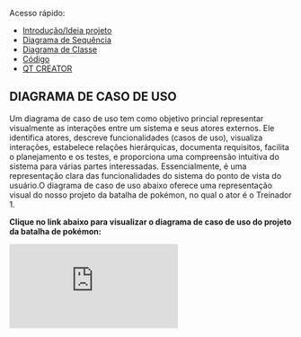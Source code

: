 Acesso rápido:

 - [Introdução/Ideia projeto](./pf.md)
 - [Diagrama de Sequência](./ds.md)
 - [Diagrama de Classe](./dc.md)
 - [Código](./codigo.md)
 - [QT CREATOR](./qtcreator.md)

## DIAGRAMA DE CASO DE USO

Um diagrama de caso de uso tem como objetivo princial representar visualmente as interações entre um sistema e seus atores externos. Ele identifica atores, descreve funcionalidades (casos de uso), visualiza interações, estabelece relações hierárquicas, documenta requisitos, facilita o planejamento e os testes, e proporciona uma compreensão intuitiva do sistema para várias partes interessadas. Essencialmente, é uma representação clara das funcionalidades do sistema do ponto de vista do usuário.O diagrama de caso de uso abaixo oferece uma representação visual do nosso projeto da batalha de pokémon, no qual o ator é o Treinador 1.

**Clique no link abaixo para visualizar o diagrama de caso de uso do projeto da batalha de pokémon:**

![DIAGRAMA DE CASO DE USO](https://github.com/thaislisatchok/PRG22107_2023.2/blob/main/Diagrama%20de%20caso%20de%20uso.drawio.pdf)
